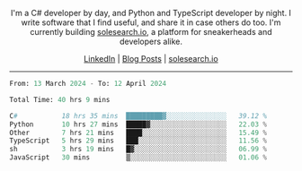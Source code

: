 <p align="center">I'm a C# developer by day, and Python and TypeScript developer by night. I write software that I find useful, and share it in case others do too. I'm currently building <a href="https://solesearch.io">solesearch.io</a>, a platform for sneakerheads and developers alike.</p>
<p align="center">
  <a href="https://www.linkedin.com/in/peter-rauscher">LinkedIn</a>
  |
  <a href="https://dev.to/peterrauscher">Blog Posts</a>
  |
  <a href="https://solesearch.io">solesearch.io</a>
</p>
<hr/>
<!--START_SECTION:waka-->

```python
From: 13 March 2024 - To: 12 April 2024

Total Time: 40 hrs 9 mins

C#           18 hrs 35 mins  █████████▓░░░░░░░░░░░░░░░   39.12 %
Python       10 hrs 27 mins  █████▓░░░░░░░░░░░░░░░░░░░   22.03 %
Other        7 hrs 21 mins   ████░░░░░░░░░░░░░░░░░░░░░   15.49 %
TypeScript   5 hrs 29 mins   ███░░░░░░░░░░░░░░░░░░░░░░   11.56 %
sh           3 hrs 19 mins   █▓░░░░░░░░░░░░░░░░░░░░░░░   06.99 %
JavaScript   30 mins         ▒░░░░░░░░░░░░░░░░░░░░░░░░   01.06 %
```

<!--END_SECTION:waka-->
